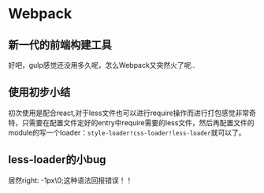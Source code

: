 # Webpack
## 新一代的前端构建工具
好吧，gulp感觉还没用多久呢，怎么Webpack又突然火了呢..

## 使用初步小结
初次使用是配合react,对于less文件也可以进行require操作而进行打包感觉非常奇特，只需要在配置文件定好的entry中require需要的less文件，然后再配置文件的module的写一个loader：`style-loader!css-loader!less-loader`就可以了。

## less-loader的小bug
居然right: -1px\0;这种语法回报错误！！
